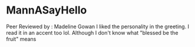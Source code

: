 # MannASayHello

Peer Reviewed by : Madeline Gowan
I liked the personality in the greeting. I read it in an accent too lol. Although I don't know what "blessed be the fruit" means
